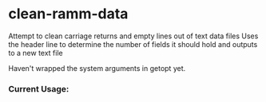# clean-ramm-data

Attempt to clean carriage returns and empty lines out of text data files
Uses the header line to determine the number of fields it should hold and outputs to a new text file

Haven't wrapped the system arguments in getopt yet.

### Current Usage:

